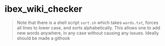 # ibex_wiki_checker

> Note that there is a shell script `sort.sh` which takes `words.txt`, forces all lines to lower case, and sorts alphabetically. This allows one to add new words anywhere, in any case without causing any issues. Ideally should be made a githook 
